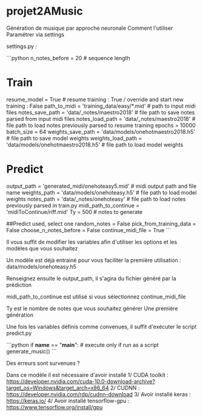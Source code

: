 # projet2AMusic

Génération de musique par approche neuronale
Comment l'utiliser
Paramétrer via settings

settings.py :

´´´python
n_notes_before = 20  # sequence length

# Train
resume_model = True  # resume training : True / override and start new training : False
path_to_midi = 'training_data/easy/*.mid'  # path to input midi files
notes_save_path = 'data/_notes/maestro2018'  # file path to save notes parsed from input midi files
notes_load_path = 'data/_notes/maestro2018'  # file path to load notes previously parsed to resume training
epochs = 10000
batch_size = 64
weights_save_path = 'data/models/onehotmaestro2018.h5'  # file path to save model weights
weights_load_path = 'data/models/onehotmaestro2018.h5'  # file path to load model weights

# Predict
output_path = 'generated_midi/onehoteasy5.mid'  # midi output path and file name
weights_path = 'data/models/onehoteasy.h5'  # file path to load model weights
notes_path = 'data/_notes/onehoteasy'  # file path to load notes previously parsed in train.py
midi_path_to_continue = 'midiToContinue/riff.mid'
Ty = 500  # notes to generate

##Predict used, select one
random_notes = False
pick_from_training_data = False
choose_n_notes_before = False
continue_midi_file = True
´´´

Il vous suffit de modifier les variables afin d'utiliser les options et les modèles que vous souhaitez

Un modèle est déjà entrainé pour vous faciliter la première utilisation : data/models/onehoteasy.h5

Renseignez ensuite le output_path, il s'agira du fichier généré par la prédiction

midi_path_to_continue est utilisé si vous sélectionnez continue_midi_file

Ty est le nombre de notes que vous souhaitez générer
Une première génération

Une fois les variables définis comme convenues, il suffit d'exécuter le script predict.py

´´´python
if __name__ == "__main__":
    # execute only if run as a script
    generate_music()
´´´

Des erreurs sont survenues ?

Dans ce modèle il est nécessaire d'avoir installé
1/ CUDA toolkit : https://developer.nvidia.com/cuda-10.0-download-archive?target_os=Windows&target_arch=x86_64
2/ CUDNN : https://developer.nvidia.com/rdp/cudnn-download
3/ Avoir installé keras : https://keras.io/
4/ Avoir installé tensorflow-gpu : https://www.tensorflow.org/install/gpu
